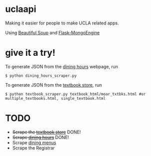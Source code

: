 uclaapi
=======

Making it easier for people to make UCLA related apps.

Using [Beautiful Soup](http://www.crummy.com/software/BeautifulSoup/bs4/doc/) and [Flask-MongoEngine](https://flask-mongoengine.readthedocs.org/en/latest/)

give it a try!
=======

To generate JSON from the [dining hours](https://secure5.ha.ucla.edu/restauranthours/dining-hall-hours-by-day.cfm) webpage, run
````
$ python dining_hours_scraper.py
````

To generate JSON from the [textbook store](http://shop.uclastore.com/courselistbuilder.aspx), run
````
$ python textbook_scraper.py textbook_html/moar_txtbks.html #or multiple_textbooks.html, single_textbook.html
````

TODO
=======

* ~~Scrape the [textbook store](http://shop.uclastore.com/courselistbuilder.aspx)~~ DONE!
* ~~Scrape [dining hours](https://secure5.ha.ucla.edu/restauranthours/dining-hall-hours-by-day.cfm)~~ DONE!
* Scrape [dining menus](http://menu.ha.ucla.edu/foodpro/default.asp)
* Scrape the Registrar
